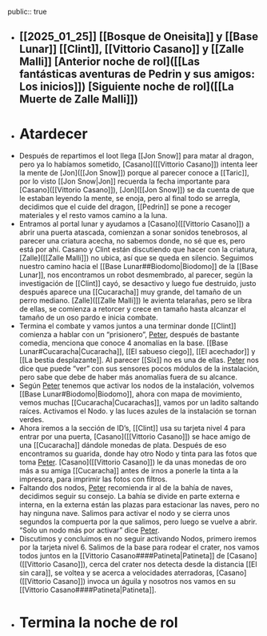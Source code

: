 public:: true

- [[2025_01_25]]
  [[Bosque de Oneisita]] y [[Base Lunar]]
  [[Clint]], [[Vittorio Casano]] y [[Zalle Malli]]
  [Anterior noche de rol]([[Las fantásticas aventuras de Pedrin y sus amigos: Los inicios]])
  [Siguiente noche de rol]([[La Muerte de Zalle Malli]])
  ---
- # Atardecer
- Después de repartimos el loot llega [[Jon Snow]] para matar al dragon, pero ya lo habíamos sometido, [Casano]([[Vittorio Casano]]) intenta leer la mente de [Jon]([[Jon Snow]]) porque al parecer conoce a [[Taric]], por lo visto [[Jon Snow|Jon]] recuerda la fecha importante para [Casano]([[Vittorio Casano]]), [Jon]([[Jon Snow]]) se da cuenta de que le estaban leyendo la mente, se enoja, pero al final todo se arregla, decidimos que el cuide del dragon, [[Pedrin]] se pone a recoger materiales y el resto vamos camino a la luna.
- Entramos al portal lunar y ayudamos a [Casano]([[Vittorio Casano]]) a abrir una puerta atascada, comienzan a sonar sonidos tenebrosos, al parecer una criatura acecha, no sabemos donde, no sé que es, pero está por ahí. Casano y Clint están discutiendo que hacer con la criatura, [Zalle]([[Zalle Malli]]) no ubica, así que se queda en silencio. Seguimos nuestro camino hacia el [[Base Lunar##Biodomo|Biodomo]] de la [[Base Lunar]], nos encontramos un robot desmembrado, al parecer, según la investigación de [[Clint]] cayó, se desactivo y luego fue destruido, justo después aparece una [[Cucaracha]] muy grande, del tamaño de un perro mediano. [Zalle]([[Zalle Malli]]) le avienta telarañas, pero se libra de ellas, se comienza a retorcer y crece en tamaño hasta alcanzar el tamaño de un oso pardo e inicia combate.
- Termina el combate y vamos juntos a una terminar donde [[Clint]] comienza a hablar con un “prisionero”, [Peter]([[PT3R]]), después de bastante comedia, menciona que conoce 4 anomalías en la base. [[Base Lunar#Cucaracha|Cucaracha]], [[El sabueso ciego]], [[El acechador]] y [[La bestia desplazante]]. Al parecer [[Six]] no es una de ellas. [Peter]([[PT3R]]) nos dice que puede “ver” con sus sensores pocos módulos de la instalación, pero sabe que debe de haber más anomalías fuera de su alcance.
- Según [Peter]([[PT3R]]) tenemos que activar los nodos de la instalación, volvemos [[Base Lunar#Biodomo|Biodomo]], ahora con mapa de movimiento, vemos muchas [[Cucaracha|Cucarachas]], vamos por un ladito saltando raíces. Activamos el Nodo. y las luces azules de la instalación se tornan verdes.
- Ahora iremos a la sección de ID’s, [[Clint]] usa su tarjeta nivel 4 para entrar por una puerta, [Casano]([[Vittorio Casano]]) se hace amigo de una [[Cucaracha]] dándole monedas de plata. Después de eso encontramos su guarida, donde hay otro Nodo y tinta para las fotos que toma [Peter]([[PT3R]]). [Casano]([[Vittorio Casano]]) le da unas monedas de oro más a su amiga [[Cucaracha]] antes de irnos a ponerle la tinta a la impresora, para imprimir las fotos con filtros.
- Faltando dos nodos, [Peter]([[PT3R]]) recomienda ir al de la bahía de naves, decidimos seguir su consejo. La bahía se divide en parte externa e interna, en la externa están las plazas  para estacionar las naves, pero no hay ninguna nave. Salimos para activar el nodo y se cierra unos segundos la compuerta por la que salimos, pero luego se vuelve a abrir. “Solo un nodo más por activar” dice [Peter]([[PT3R]]).
- Discutimos y concluimos en no seguir activando Nodos, primero iremos por la tarjeta nivel 6. Salimos de la base para rodear el crater, nos vamos todos juntos en la [[Vittorio Casano####Patineta|Patineta]] de [Casano]([[Vittorio Casano]]), cerca del crater nos detecta desde la distancia [[El sin cara]], se voltea y se acerca a velocidades aterradoras, [Casano]([[Vittorio Casano]]) invoca un águila y nosotros nos vamos en su [[Vittorio Casano####Patineta|Patineta]].
- # Termina la noche de rol